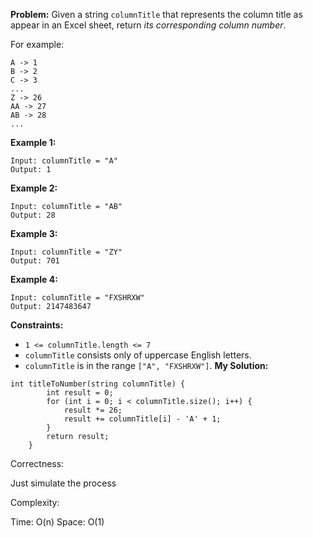 **Problem:**
Given a string `columnTitle` that represents the column title as appear in an Excel sheet, return *its corresponding column number*.

For example:

```
A -> 1
B -> 2
C -> 3
...
Z -> 26
AA -> 27
AB -> 28 
...
```

 

**Example 1:**

```
Input: columnTitle = "A"
Output: 1
```

**Example 2:**

```
Input: columnTitle = "AB"
Output: 28
```

**Example 3:**

```
Input: columnTitle = "ZY"
Output: 701
```

**Example 4:**

```
Input: columnTitle = "FXSHRXW"
Output: 2147483647
```

 

**Constraints:**

- `1 <= columnTitle.length <= 7`
- `columnTitle` consists only of uppercase English letters.
- `columnTitle` is in the range `["A", "FXSHRXW"]`.
**My Solution:**
```
int titleToNumber(string columnTitle) {
        int result = 0;
        for (int i = 0; i < columnTitle.size(); i++) {
            result *= 26;
            result += columnTitle[i] - 'A' + 1;
        }
        return result;
    }
```
Correctness:

Just simulate the process

Complexity:

Time: O(n)
Space: O(1)